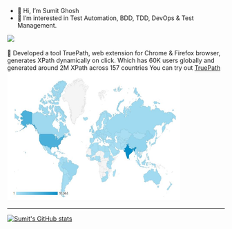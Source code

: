 - 👋 Hi, I’m Sumit Ghosh
- 👀 I’m interested in Test Automation, BDD, TDD, DevOps & Test Management.

![](https://komarev.com/ghpvc/?username=gsumit1)  

:rocket: Developed a tool TruePath, web extension for Chrome & Firefox browser, generates XPath dynamically on click. 
Which has 60K users globally and generated around 2M XPath across 157 countries
You can try out [TruePath](https://chrome.google.com/webstore/detail/truepath/mgjhkhhbkkldiihlajcnlfchfcmhipmn?hl=en)
<img src="https://github.com/gsumit1/gsumit1/blob/main/world.JPG" width="400" height="300">

-----------------------------
[![Sumit's GitHub stats](https://github-readme-stats.vercel.app/api?username=gsumit1)](https://github-readme-stats.vercel.app/api?username=gsumit1&theme=radical)

<!---![image](https://github.com/gsumit1/gsumit1/blob/main/world.JPG)--->
<!---
gsumit1/gsumit1 is a ✨ special ✨ repository because its `README.md` (this file) appears on your GitHub profile.
You can click the Preview link to take a look at your changes.
--->
